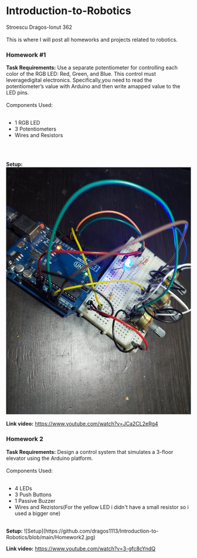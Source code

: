 # Introduction-to-Robotics
Stroescu Dragos-Ionut 362
<br> </br>
This is where I will post all homeworks and projects related to robotics.

<h3>Homework #1</h3>
<b>Task Requirements:</b> Use a separate potentiometer for controlling each color of the RGB LED: Red, Green, and Blue. This control must leveragedigital electronics.  Specifically,you  need  to  read  the  potentiometer’s  value  with  Arduino  and  then  write  amapped value to the LED pins.
<br></br>Components Used:<br></br>
<ul>
<li>1 RGB LED</li>
<li>3 Potentiometers</li>
<li>Wires and Resistors</li>
</ul>
<br> </br>

<b>Setup:</b> ![Setup](https://github.com/dragos1113/Introduction-to-Robotics/blob/main/Homework%201.jpg)

<b>Link video:</b> https://www.youtube.com/watch?v=JCa2CL2eRg4


<h3>Homework 2</h3>
<b>Task Requirements:</b> Design  a  control  system  that  simulates  a  3-floor  elevator  using  the  Arduino platform. 
<br></br>Components Used:<br></br>
<ul>
  <li>4 LEDs</li>
  <li>3 Push Buttons</li>
  <li>1 Passive Buzzer</li>
  <li>Wires and Rezistors(For the yellow LED i didn't have a small resistor so i used a bigger one)</li>

</ul>
<br>
<b>Setup:</b> ![Setup](https://github.com/dragos1113/Introduction-to-Robotics/blob/main/Homework2.jpg)

<b>Link video:</b> https://www.youtube.com/watch?v=3-gfc8cYndQ



